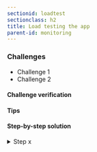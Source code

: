 ```yaml
---
sectionid: loadtest
sectionclass: h2
title: Load testing the app
parent-id: monitoring
---
```


### Challenges
* Challenge 1
* Challenge 2

#### Challenge verification

#### Tips

#### Step-by-step solution

<details>
<summary>Step x</summary>

Run the following commands:

```sh
command to --run
```

</details>
